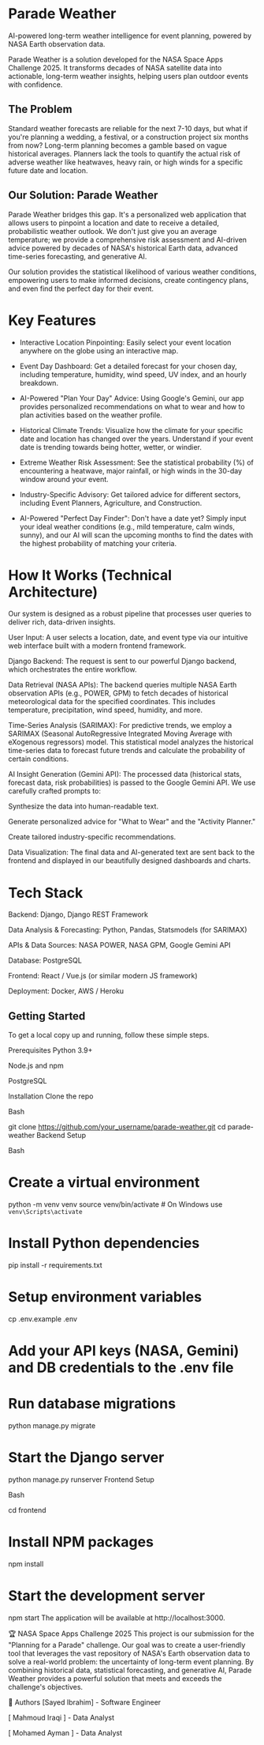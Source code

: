 # Parade Weather 
AI-powered long-term weather intelligence for event planning, powered by NASA Earth observation data.

Parade Weather is a solution developed for the NASA Space Apps Challenge 2025. It transforms decades of NASA satellite data into actionable, long-term weather insights, helping users plan outdoor events with confidence.

## The Problem
Standard weather forecasts are reliable for the next 7-10 days, but what if you're planning a wedding, a festival, or a construction project six months from now? Long-term planning becomes a gamble based on vague historical averages. Planners lack the tools to quantify the actual risk of adverse weather like heatwaves, heavy rain, or high winds for a specific future date and location.

## Our Solution: Parade Weather
Parade Weather bridges this gap. It's a personalized web application that allows users to pinpoint a location and date to receive a detailed, probabilistic weather outlook. We don't just give you an average temperature; we provide a comprehensive risk assessment and AI-driven advice powered by decades of NASA's historical Earth data, advanced time-series forecasting, and generative AI.

Our solution provides the statistical likelihood of various weather conditions, empowering users to make informed decisions, create contingency plans, and even find the perfect day for their event.

# Key Features
- Interactive Location Pinpointing: Easily select your event location anywhere on the globe using an interactive map.

- Event Day Dashboard: Get a detailed forecast for your chosen day, including temperature, humidity, wind speed, UV index, and an hourly breakdown.

- AI-Powered "Plan Your Day" Advice: Using Google's Gemini, our app provides personalized recommendations on what to wear and how to plan activities based on the weather profile.

- Historical Climate Trends: Visualize how the climate for your specific date and location has changed over the years. Understand if your event date is trending towards being hotter, wetter, or windier.

- Extreme Weather Risk Assessment: See the statistical probability (%) of encountering a heatwave, major rainfall, or high winds in the 30-day window around your event.

- Industry-Specific Advisory: Get tailored advice for different sectors, including Event Planners, Agriculture, and Construction.

- AI-Powered "Perfect Day Finder": Don't have a date yet? Simply input your ideal weather conditions (e.g., mild temperature, calm winds, sunny), and our AI will scan the upcoming months to find the dates with the highest probability of matching your criteria.

# How It Works (Technical Architecture)
Our system is designed as a robust pipeline that processes user queries to deliver rich, data-driven insights.

User Input: A user selects a location, date, and event type via our intuitive web interface built with a modern frontend framework.

Django Backend: The request is sent to our powerful Django backend, which orchestrates the entire workflow.

Data Retrieval (NASA APIs): The backend queries multiple NASA Earth observation APIs (e.g., POWER, GPM) to fetch decades of historical meteorological data for the specified coordinates. This includes temperature, precipitation, wind speed, humidity, and more.

Time-Series Analysis (SARIMAX): For predictive trends, we employ a SARIMAX (Seasonal AutoRegressive Integrated Moving Average with eXogenous regressors) model. This statistical model analyzes the historical time-series data to forecast future trends and calculate the probability of certain conditions.

AI Insight Generation (Gemini API): The processed data (historical stats, forecast data, risk probabilities) is passed to the Google Gemini API. We use carefully crafted prompts to:

Synthesize the data into human-readable text.

Generate personalized advice for "What to Wear" and the "Activity Planner."

Create tailored industry-specific recommendations.

Data Visualization: The final data and AI-generated text are sent back to the frontend and displayed in our beautifully designed dashboards and charts.

# Tech Stack
Backend: Django, Django REST Framework

Data Analysis & Forecasting: Python, Pandas, Statsmodels (for SARIMAX)

APIs & Data Sources: NASA POWER, NASA GPM, Google Gemini API

Database: PostgreSQL

Frontend: React / Vue.js (or similar modern JS framework)

Deployment: Docker, AWS / Heroku

## Getting Started
To get a local copy up and running, follow these simple steps.

Prerequisites
Python 3.9+

Node.js and npm

PostgreSQL

Installation
Clone the repo

Bash

git clone https://github.com/your_username/parade-weather.git
cd parade-weather
Backend Setup

Bash

# Create a virtual environment
python -m venv venv
source venv/bin/activate  # On Windows use `venv\Scripts\activate`

# Install Python dependencies
pip install -r requirements.txt

# Setup environment variables
cp .env.example .env
# Add your API keys (NASA, Gemini) and DB credentials to the .env file

# Run database migrations
python manage.py migrate

# Start the Django server
python manage.py runserver
Frontend Setup

Bash

cd frontend

# Install NPM packages
npm install

# Start the development server
npm start
The application will be available at http://localhost:3000.

🏆 NASA Space Apps Challenge 2025
This project is our submission for the "Planning for a Parade" challenge. Our goal was to create a user-friendly tool that leverages the vast repository of NASA's Earth observation data to solve a real-world problem: the uncertainty of long-term event planning. By combining historical data, statistical forecasting, and generative AI, Parade Weather provides a powerful solution that meets and exceeds the challenge's objectives.

👥 Authors
[Sayed Ibrahim] - Software Engineer 

[	Mahmoud Iraqi ] - Data Analyst

[ Mohamed Ayman ] - Data Analyst
